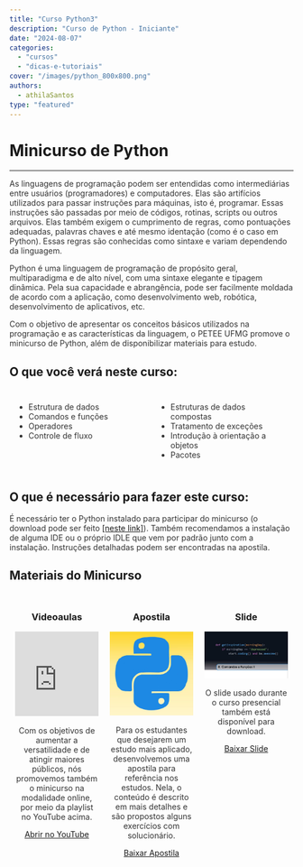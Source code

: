 ```yaml
---
title: "Curso Python3"
description: "Curso de Python - Iniciante"
date: "2024-08-07"
categories: 
  - "cursos"
  - "dicas-e-tutoriais"
cover: "/images/python_800x800.png"
authors: 
  - athilaSantos
type: "featured"
---
```

# Minicurso de Python

---
<p style="color: #333;">  <!--Define a cor do texto -->
  As linguagens de programação podem ser entendidas como intermediárias entre usuários (programadores) e computadores. Elas são artifícios utilizados para passar instruções para máquinas, isto é, programar. Essas instruções são passadas por meio de códigos, rotinas, scripts ou outros arquivos. Elas também exigem o cumprimento de regras, como pontuações adequadas, palavras chaves e até mesmo identação (como é o caso em Python). Essas regras são conhecidas como sintaxe e variam dependendo da linguagem.
</p>
<p style="color: #333;">
  Python é uma linguagem de programação de propósito geral, multiparadigma e de alto nível, com uma sintaxe elegante e tipagem dinâmica. Pela sua capacidade e abrangência, pode ser facilmente moldada de acordo com a aplicação, como desenvolvimento web, robótica, desenvolvimento de aplicativos, etc.
</p>
<p style="color: #333;">
  Com o objetivo de apresentar os conceitos básicos utilizados na programação e as características da linguagem, o PETEE UFMG promove o minicurso de Python, além de disponibilizar materiais para estudo.
</p>

## O que você verá neste curso:

<div style="display: flex; color: #333;">
  <div style="flex: 1; padding: 10px;">
    <ul>
      <li>Estrutura de dados</li>
      <li>Comandos e funções</li>
      <li>Operadores</li>
      <li>Controle de fluxo</li>
    </ul>
  </div>
  <div style="flex: 1; padding: 10px;">
    <ul>
      <li>Estruturas de dados compostas</li>
      <li>Tratamento de exceções</li>
      <li>Introdução à orientação a objetos</li>
      <li>Pacotes</li>
    </ul>
  </div>
</div>

## O que é necessário para fazer este curso:

<p style="color: #333;">
  É necessário ter o Python instalado para participar do minicurso (o download pode ser feito <a href="https://www.python.org/downloads/" target="_blank">[neste link]</a>). Também recomendamos a instalação de alguma IDE ou o próprio IDLE que vem por padrão junto com a instalação. Instruções detalhadas podem ser encontradas na apostila.
</p>

## Materiais do Minicurso

<div style="display: flex; flex-wrap: wrap;">
  <div style="flex: 1; padding: 10px; text-align: center;">
    <h3>Videoaulas</h3>
   <iframe width="100%" src="https://www.youtube.com/embed/3J1xBL7zJXg?si=qZ4lPsAvSpOe60Vy" title="YouTube video player" frameborder="0" allow="accelerometer; autoplay; clipboard-write; encrypted-media; gyroscope; picture-in-picture; web-share" referrerpolicy="strict-origin-when-cross-origin" allowfullscreen></iframe>
    <p  style="color: #333;">Com os objetivos de aumentar a versatilidade e de atingir maiores públicos, nós promovemos também o minicurso na modalidade online, por meio da playlist no YouTube acima.</p>
    <a href="https://youtu.be/2ivBjmk-Tx0" class="btn btn-primary espaco-abaixo btn-sm" target="_blank">Abrir no YouTube</a>
  </div>
  <div style="flex: 1; padding: 10px; text-align: center;">
    <h3>Apostila</h3>
    <img src="/cursos/python/images/python_800x800.png" alt="Apostila" style="width: 100%;">
    <p style="color: #333;">Para os estudantes que desejarem um estudo mais aplicado, desenvolvemos uma apostila para referência nos estudos. Nela, o conteúdo é descrito em mais detalhes e são propostos alguns exercícios com solucionário.</p>
    <a href="https://drive.google.com/file/d/1_APYdBUyaJk0IFOEtb4jf2WCoEKPq9IL/view?usp=sharing" class="btn btn-primary espaco-abaixo btn-sm" target="_blank">Baixar Apostila</a>
  </div>
  <div style="flex: 1; padding: 10px; text-align: center;">
    <h3>Slide</h3>
    <img src="/cursos/python/images/python-slide-carrosel1.jpg" alt="Slide" style="width: 100%;">
    <p style="color: #333;">O slide usado durante o curso presencial também está disponível para download.</p>
    <a href="https://drive.google.com/file/d/1_APYdBUyaJk0IFOEtb4jf2WCoEKPq9IL/view?usp=sharing" class="btn btn-primary espaco-abaixo btn-sm" target="_blank">Baixar Slide</a>
  </div>
</div>
